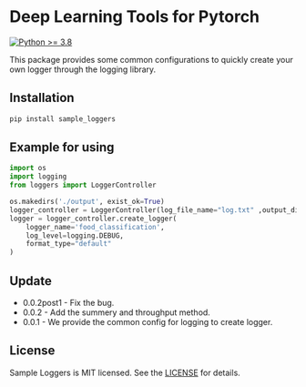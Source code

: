 # Deep Learning Tools for Pytorch

[![Python >= 3.8](https://img.shields.io/badge/python->=3.8-blue.svg)](https://www.python.org/downloads/release/)

This package provides some common configurations to quickly create your own logger through the logging library. 

## Installation

```bash
pip install sample_loggers
```

## Example for using

```python
import os
import logging
from loggers import LoggerController

os.makedirs('./output', exist_ok=True)
logger_controller = LoggerController(log_file_name="log.txt" ,output_dir=config.OUTPUT)
logger = logger_controller.create_logger(
    logger_name='food_classification',
    log_level=logging.DEBUG,
    format_type="default"
)
```


## Update
- 0.0.2post1 - Fix the bug.
- 0.0.2 - Add the summery and throughput method.
- 0.0.1 - We provide the common config for logging to create logger.

## License

Sample Loggers is MIT licensed. See the [LICENSE](LICENSE) for details.

